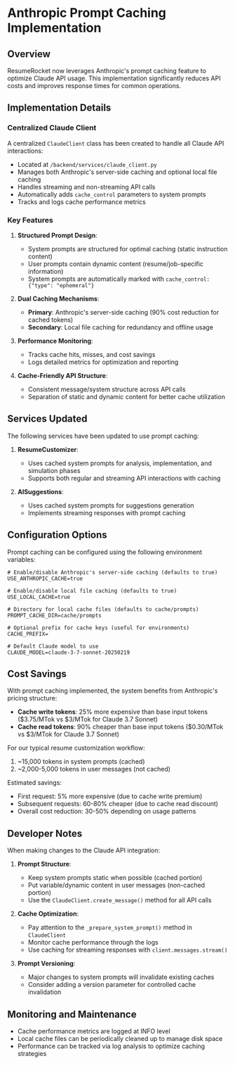 # Anthropic Prompt Caching Implementation

## Overview

ResumeRocket now leverages Anthropic's prompt caching feature to optimize Claude API usage. This implementation significantly reduces API costs and improves response times for common operations.

## Implementation Details

### Centralized Claude Client

A centralized `ClaudeClient` class has been created to handle all Claude API interactions:

- Located at `/backend/services/claude_client.py`
- Manages both Anthropic's server-side caching and optional local file caching
- Handles streaming and non-streaming API calls
- Automatically adds `cache_control` parameters to system prompts
- Tracks and logs cache performance metrics

### Key Features

1. **Structured Prompt Design**:
   - System prompts are structured for optimal caching (static instruction content)
   - User prompts contain dynamic content (resume/job-specific information)
   - System prompts are automatically marked with `cache_control: {"type": "ephemeral"}`

2. **Dual Caching Mechanisms**:
   - **Primary**: Anthropic's server-side caching (90% cost reduction for cached tokens)
   - **Secondary**: Local file caching for redundancy and offline usage

3. **Performance Monitoring**:
   - Tracks cache hits, misses, and cost savings
   - Logs detailed metrics for optimization and reporting

4. **Cache-Friendly API Structure**:
   - Consistent message/system structure across API calls
   - Separation of static and dynamic content for better cache utilization

## Services Updated

The following services have been updated to use prompt caching:

1. **ResumeCustomizer**:
   - Uses cached system prompts for analysis, implementation, and simulation phases
   - Supports both regular and streaming API interactions with caching

2. **AISuggestions**:
   - Uses cached system prompts for suggestions generation
   - Implements streaming responses with prompt caching

## Configuration Options

Prompt caching can be configured using the following environment variables:

```
# Enable/disable Anthropic's server-side caching (defaults to true)
USE_ANTHROPIC_CACHE=true

# Enable/disable local file caching (defaults to true)
USE_LOCAL_CACHE=true

# Directory for local cache files (defaults to cache/prompts)
PROMPT_CACHE_DIR=cache/prompts

# Optional prefix for cache keys (useful for environments)
CACHE_PREFIX=

# Default Claude model to use
CLAUDE_MODEL=claude-3-7-sonnet-20250219
```

## Cost Savings

With prompt caching implemented, the system benefits from Anthropic's pricing structure:

- **Cache write tokens**: 25% more expensive than base input tokens ($3.75/MTok vs $3/MTok for Claude 3.7 Sonnet)
- **Cache read tokens**: 90% cheaper than base input tokens ($0.30/MTok vs $3/MTok for Claude 3.7 Sonnet)

For our typical resume customization workflow:
1. ~15,000 tokens in system prompts (cached)
2. ~2,000-5,000 tokens in user messages (not cached)

Estimated savings:
- First request: 5% more expensive (due to cache write premium)
- Subsequent requests: 60-80% cheaper (due to cache read discount)
- Overall cost reduction: 30-50% depending on usage patterns

## Developer Notes

When making changes to the Claude API integration:

1. **Prompt Structure**:
   - Keep system prompts static when possible (cached portion)
   - Put variable/dynamic content in user messages (non-cached portion)
   - Use the `ClaudeClient.create_message()` method for all API calls

2. **Cache Optimization**:
   - Pay attention to the `_prepare_system_prompt()` method in `ClaudeClient`
   - Monitor cache performance through the logs
   - Use caching for streaming responses with `client.messages.stream()`

3. **Prompt Versioning**:
   - Major changes to system prompts will invalidate existing caches
   - Consider adding a version parameter for controlled cache invalidation

## Monitoring and Maintenance

- Cache performance metrics are logged at INFO level
- Local cache files can be periodically cleaned up to manage disk space
- Performance can be tracked via log analysis to optimize caching strategies